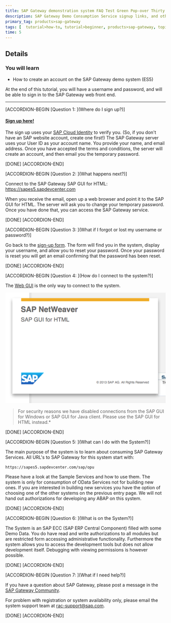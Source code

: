 ```yaml
---
title: SAP Gateway demonstration system FAQ Test Green Pop-over Thirty Three
description: SAP Gateway Demo Consumption Service signup links, and other SAP Gateway trial-related FAQs
primary_tag: products>sap-gateway
tags: [  tutorial>how-to, tutorial>beginner, products>sap-gateway, topic>cloud, topic>odata  ]
time: 5
---
```


## Details
### You will learn
  - How to create an account on the SAP Gateway demo system (ES5)  

At the end of this tutorial, you will have a username and password, and will be able to sign in to the SAP Gateway web front end.


---

[ACCORDION-BEGIN [Question 1: ](Where do I sign up?)]

#### [Sign up here!](https://register.sapdevcenter.com/SUPSignForms)

The sign up uses your [SAP Cloud Identity](https://accounts.sap.com/) to verify you.  (So, if you don't have an SAP website account, create one first!) The SAP Gateway server uses your User ID as your account name.  You provide your name, and email address.  Once you have accepted the terms and conditions, the server will create an account, and then email you the temporary password.

[DONE]
[ACCORDION-END]

[ACCORDION-BEGIN [Question 2: ](What happens next?)]

Connect to the SAP Gateway SAP GUI for HTML: <https://sapes5.sapdevcenter.com>

When you receive the email, open up a web browser and point it to the SAP GUI for HTML.  The server will ask you to change your temporary password.  Once you have done that, you can access the SAP Gateway service.


[DONE]
[ACCORDION-END]


[ACCORDION-BEGIN [Question 3: ](What if I forgot or lost my username or password?)]

Go back to the [sign-up form](https://register.sapdevcenter.com/SUPSignForms). The form will find you in the system, display your username, and allow you to reset your password. Once your password is reset you will get an email confirming that the password has been reset.


[DONE]
[ACCORDION-END]

[ACCORDION-BEGIN [Question 4: ](How do I connect to the system?)]

The [Web GUI](https://sapes5.sapdevcenter.com/) is the only way to connect to the system.

![SAP GUI for HTML](1.png)

>For security reasons we have disabled connections from the SAP GUI for Windows or SAP GUI for Java client.  Please use the SAP GUI for HTML instead.*


[DONE]
[ACCORDION-END]

[ACCORDION-BEGIN [Question 5: ](What can I do with the System?)]

The main purpose of the system is to learn about consuming SAP Gateway Services. All URL's to SAP Gateway for this system start with:

```URL
https://sapes5.sapdevcenter.com/sap/opu
```

Please have a look at the Sample Services and how to use them. The system is only for consumption of OData Services not for building new ones. If you are interested in building new services you have the option of choosing one of the other systems on the previous entry page. We will not hand out authorizations for developing any ABAP on this system.


[DONE]
[ACCORDION-END]

[ACCORDION-BEGIN [Question 6: ](What is on the System?)]

The System is an SAP ECC (SAP ERP Central Component) filled with some Demo Data. You do have read and write authorizations to all modules but are restricted form accessing administrative functionality. Furthermore the system allows you to access the development tools but does not allow development itself. Debugging with viewing permissions is however possible.


[DONE]
[ACCORDION-END]

[ACCORDION-BEGIN [Question 7: ](What if I need help?)]

If you have a question about SAP Gateway, please post a message in the [SAP Gateway Community](https://community.sap.com/topics/gateway).

For problem with registration or system availability only, please email the system support team at <a href="mailto:rac-support@sap.com">rac-support@sap.com</a>.

[DONE]
[ACCORDION-END]
